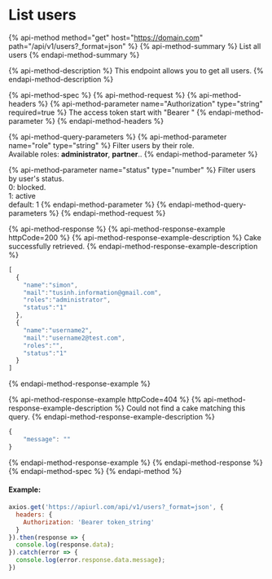 # List users

{% api-method method="get" host="https://domain.com" path="/api/v1/users?\_format=json" %}
{% api-method-summary %}
List all users
{% endapi-method-summary %}

{% api-method-description %}
This endpoint allows you to get all users.
{% endapi-method-description %}

{% api-method-spec %}
{% api-method-request %}
{% api-method-headers %}
{% api-method-parameter name="Authorization" type="string" required=true %}
The access token start with "Bearer "
{% endapi-method-parameter %}
{% endapi-method-headers %}

{% api-method-query-parameters %}
{% api-method-parameter name="role" type="string" %}
Filter users by their role.  
Available roles: **administrator**, **partner**..
{% endapi-method-parameter %}

{% api-method-parameter name="status" type="number" %}
Filter users by user's status.  
0: blocked.  
1: active  
default: 1
{% endapi-method-parameter %}
{% endapi-method-query-parameters %}
{% endapi-method-request %}

{% api-method-response %}
{% api-method-response-example httpCode=200 %}
{% api-method-response-example-description %}
Cake successfully retrieved.
{% endapi-method-response-example-description %}

```javascript
[
  {
    "name":"simon",
    "mail":"tusinh.information@gmail.com",
    "roles":"administrator",
    "status":"1"
  },
  {
    "name":"username2",
    "mail":"username2@test.com",
    "roles":"",
    "status":"1"
  }
]
```
{% endapi-method-response-example %}

{% api-method-response-example httpCode=404 %}
{% api-method-response-example-description %}
Could not find a cake matching this query.
{% endapi-method-response-example-description %}

```javascript
{
    "message": ""
}
```
{% endapi-method-response-example %}
{% endapi-method-response %}
{% endapi-method-spec %}
{% endapi-method %}

#### Example:

```javascript
axios.get('https://apiurl.com/api/v1/users?_format=json', {
  headers: {
    Authorization: 'Bearer token_string'
  }
}).then(response => {
  console.log(response.data);
}).catch(error => {
  console.log(error.response.data.message);
})
```




